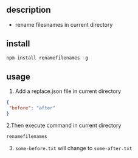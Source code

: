 ## description
- rename filesnames in current directory

## install

```js
npm install renamefilenames -g
```

## usage

1. Add a replace.json file in current directory

```json
{
 "before": "after"
}
```

2.Then execute command in current directory
```js
renamefilenames
```

3. `some-before.txt` will change to `some-after.txt`
